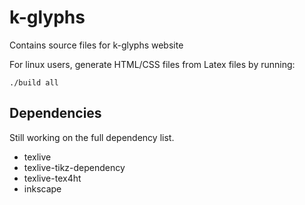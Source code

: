# k-glyphs

Contains source files for k-glyphs website

For linux users, generate HTML/CSS files from Latex files by running:

`./build all`

## Dependencies
Still working on the full dependency list.

- texlive
- texlive-tikz-dependency
- texlive-tex4ht
- inkscape 
